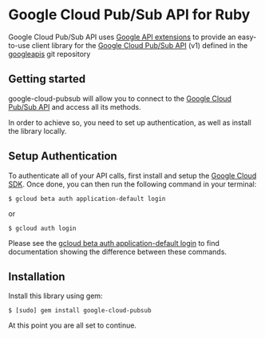 Google Cloud Pub/Sub API for Ruby
=================================================

Google Cloud Pub/Sub API uses [Google API extensions][google-gax] to provide an
easy-to-use client library for the [Google Cloud Pub/Sub API][] (v1) defined in the [googleapis][] git repository


[googleapis]: https://github.com/googleapis/googleapis/tree/master/google/pubsub/v1
[google-gax]: https://github.com/googleapis/gax-ruby
[Google Cloud Pub/Sub API]: https://developers.google.com/apis-explorer/?hl=en_US#p/pubsub/v1/

Getting started
---------------

google-cloud-pubsub will allow you to connect to the [Google Cloud Pub/Sub API][] and access all its methods.

In order to achieve so, you need to set up authentication, as well as install the library locally.


Setup Authentication
--------------------

To authenticate all of your API calls, first install and setup the [Google Cloud SDK][].
Once done, you can then run the following command in your terminal:

    $ gcloud beta auth application-default login

or

    $ gcloud auth login

Please see the [gcloud beta auth application-default login][] to find documentation showing the difference between these commands.

[Google Cloud SDK]: https://cloud.google.com/sdk/
[gcloud beta auth application-default login]: https://cloud.google.com/sdk/gcloud/reference/beta/auth/application-default/login


Installation
-------------------

Install this library using gem:

    $ [sudo] gem install google-cloud-pubsub

At this point you are all set to continue.